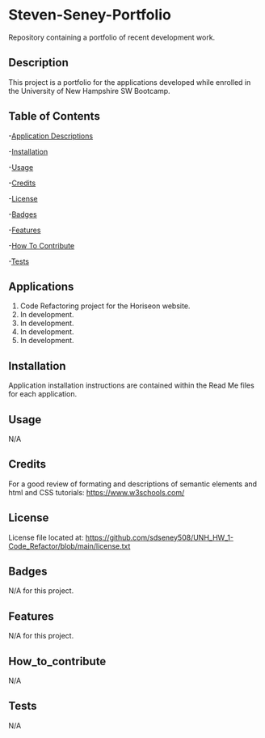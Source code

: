 # Steven-Seney-Portfolio
Repository containing a portfolio of recent development work.

## Description
This project is a portfolio for the applications developed while enrolled in the University of New Hampshire SW Bootcamp.  

  
## Table of Contents
-[Application Descriptions](#applications)

-[Installation](#installation)

-[Usage](#usage)

-[Credits](#credits)

-[License](#license)

-[Badges](#badges)

-[Features](#features)

-[How To Contribute](#how_to_contribute)

-[Tests](#tests)

## Applications
1.  Code Refactoring project for the Horiseon website.  
2.  In development.
3.  In development.
4.  In development.
5.  In development.

## Installation
Application installation instructions are contained within the Read Me files for each application.

## Usage
N/A

## Credits
For a good review of formating and descriptions of semantic elements and html and CSS tutorials:  https://www.w3schools.com/

## License
License file located at: https://github.com/sdseney508/UNH_HW_1-Code_Refactor/blob/main/license.txt

## Badges
N/A for this project.

## Features
N/A for this project.

## How_to_contribute
N/A

## Tests
N/A

